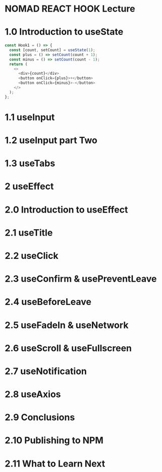 # NOMAD REACT HOOK Lecture

# 1.0 Introduction to useState

```js
const Hook1 = () => {
  const [count, setCount] = useState(1);
  const plus = () => setCount(count + 1);
  const minus = () => setCount(count - 1);
  return (
    <>
      <div>{count}</div>
      <button onClick={plus}>+</button>
      <button onClick={minus}>-</button>
    </>
  );
};
```

# 1.1 useInput

# 1.2 useInput part Two

# 1.3 useTabs

# 2 useEffect

# 2.0 Introduction to useEffect

# 2.1 useTitle

# 2.2 useClick

# 2.3 useConfirm & usePreventLeave

# 2.4 useBeforeLeave

# 2.5 useFadeIn & useNetwork

# 2.6 useScroll & useFullscreen

# 2.7 useNotification

# 2.8 useAxios

# 2.9 Conclusions

# 2.10 Publishing to NPM

# 2.11 What to Learn Next

